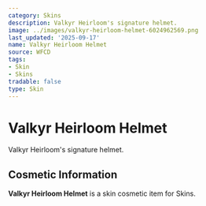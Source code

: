 ```yaml
---
category: Skins
description: Valkyr Heirloom's signature helmet.
image: ../images/valkyr-heirloom-helmet-6024962569.png
last_updated: '2025-09-17'
name: Valkyr Heirloom Helmet
source: WFCD
tags:
- Skin
- Skins
tradable: false
type: Skin
---
```


# Valkyr Heirloom Helmet

Valkyr Heirloom's signature helmet.

## Cosmetic Information

**Valkyr Heirloom Helmet** is a skin cosmetic item for Skins.

